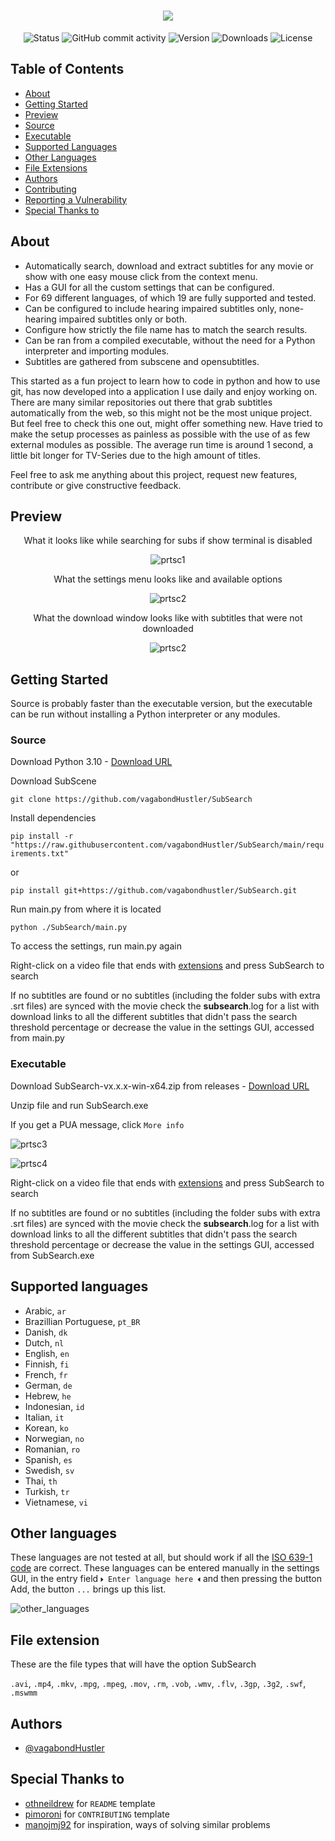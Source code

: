 <h1 align="center"><img src="https://github.com/vagabondHustler/SubSearch/blob/main/assets/subsearch_transparent.png"/></h1>

<div align="center">

![Status](https://img.shields.io/badge/status-active-success?color=9fa65d&style=flat-square)
![GitHub commit activity](https://img.shields.io/github/commit-activity/m/vagabondhustler/subsearch?color=c49b5d&style=flat-square)
![Version](https://img.shields.io/github/v/release/vagabondHustler/SubSearch?color=de935e&display_name=tag&include_prereleases&style=flat-square)
![Downloads](https://img.shields.io/github/downloads/vagabondHustler/SubSearch/total?color=ba9888&style=flat-square)
![License](https://img.shields.io/github/license/vagabondhustler/SUbSearch?color=82a2bd&style=flat-square)

</div>

## Table of Contents

- [About](#about)
- [Getting Started](#getting_started_src)
- [Preview](#preview)
- [Source](#src)
- [Executable](#exe)
- [Supported Languages](#lsupport)
- [Other Languages](#not_support)
- [File Extensions](#file_ext)
- [Authors](#authors)
- [Contributing](https://github.com/vagabondHustler/SubSearch/blob/main/.github/CONTRIBUTING.md)
- [Reporting a Vulnerability](https://github.com/vagabondHustler/SubSearch/blob/main/.github/SECURITY.md)
- [Special Thanks to](#thanks)

## About <a name = "about"></a>

- Automatically search, download and extract subtitles for any movie or show with one easy mouse click from the context menu.
- Has a GUI for all the custom settings that can be configured.
- For 69 different languages, of which 19 are fully supported and tested.
- Can be configured to include hearing impaired subtitles only, none-hearing impaired subtitles only or both.
- Configure how strictly the file name has to match the search results.
- Can be ran from a compiled executable, without the need for a Python interpreter and importing modules.
- Subtitles are gathered from subscene and opensubtitles.

This started as a fun project to learn how to code in python and how to use git, has now developed into a application I use daily and enjoy working on. There are many similar repositories out there that grab subtitles automatically from the web, so this might not be the most unique project. But feel free to check this one out, might offer something new. Have tried to make the setup processes as painless as possible with the use of as few external modules as possible. The average run time is around 1 second, a little bit longer for TV-Series due to the high amount of titles.

Feel free to ask me anything about this project, request new features, contribute or give constructive feedback.

## Preview <a name = "preview"></a>

<div align="center">

What it looks like while searching for subs if show terminal is disabled

![prtsc1](https://github.com/vagabondHustler/SubSearch/blob/main/assets/example21224.gif)

What the settings menu looks like and available options

![prtsc2](https://github.com/vagabondHustler/SubSearch/blob/main/assets/gui_21227.png)

What the download window looks like with subtitles that were not downloaded

![prtsc2](https://github.com/vagabondHustler/SubSearch/blob/main/assets/gui_dlw_2918.png)

</div>

## Getting Started <a name = "getting_started_src"></a>

Source is probably faster than the executable version, but the executable can be run without installing a Python interpreter or any modules.

### Source <a name = "src"></a>

Download Python 3.10 - [Download URL](https://www.python.org/downloads/)

Download SubScene

`git clone https://github.com/vagabondHustler/SubSearch`

Install dependencies

`pip install -r "https://raw.githubusercontent.com/vagabondHustler/SubSearch/main/requirements.txt"`

or

`pip install git+https://github.com/vagabondhustler/SubSearch.git`

Run main.py from where it is located

`python ./SubSearch/main.py`

To access the settings, run main.py again

Right-click on a video file that ends with [extensions](#file_ext) and press SubSearch to search

If no subtitles are found or no subtitles (including the folder subs with extra .srt files) are synced with the movie check the **subsearch**.log for a list with download links to all the different subtitles that didn't pass the search threshold percentage or decrease the value in the settings GUI, accessed from main.py

### Executable <a name = "exe"></a>

Download SubSearch-vx.x.x-win-x64.zip from releases - [Download URL](https://github.com/vagabondHustler/SubSearch/releases)

Unzip file and run SubSearch.exe

If you get a PUA message, click `More info`

![prtsc3](https://github.com/vagabondHustler/SubSearch/blob/main/assets/moreinfo.png)

![prtsc4](https://github.com/vagabondHustler/SubSearch/blob/main/assets/runanyway.png)

Right-click on a video file that ends with [extensions](#file_ext) and press SubSearch to search

If no subtitles are found or no subtitles (including the folder subs with extra .srt files) are synced with the movie check the **subsearch**.log for a list with download links to all the different subtitles that didn't pass the search threshold percentage or decrease the value in the settings GUI, accessed from SubSearch.exe

## Supported languages <a name = "lsupport"></a>

- Arabic, `ar`
- Brazillian Portuguese, `pt_BR`
- Danish, `dk`
- Dutch, `nl`
- English, `en`
- Finnish, `fi`
- French, `fr`
- German, `de`
- Hebrew, `he`
- Indonesian, `id`
- Italian, `it`
- Korean, `ko`
- Norwegian, `no`
- Romanian, `ro`
- Spanish, `es`
- Swedish, `sv`
- Thai, `th`
- Turkish, `tr`
- Vietnamese, `vi`

## Other languages <a name = "not_support"></a>

These languages are not tested at all, but should work if all the [ISO 639-1 code](https://en.wikipedia.org/wiki/List_of_ISO_639-1_codes) are correct. These languages can be entered manually in the settings GUI, in the entry field `🞂 Enter language here 🞀` and then pressing the button Add, the button `...` brings up this list.

![other_languages](https://github.com/vagabondHustler/SubSearch/blob/main/assets/other_languages_21123.png)

## File extension <a name = "file_ext"></a>

These are the file types that will have the option SubSearch

`.avi`, `.mp4`, `.mkv`, `.mpg`, `.mpeg`, `.mov`, `.rm`, `.vob`, `.wmv`, `.flv`, `.3gp`, `.3g2`, `.swf`, `.mswmm`

## Authors <a name = "authors"></a>

- [@vagabondHustler](https://github.com/vagabondHustler)

## Special Thanks to <a name = "thanks"></a>

- [othneildrew](https://github.com/othneildrew/Best-README-Template) for `README` template
- [pimoroni](https://github.com/pimoroni/template-python/blob/master/.github/CONTRIBUTING.md) for `CONTRIBUTING` template
- [manojmj92](https://github.com/manojmj92/subtitle-downloader) for inspiration, ways of solving similar problems
